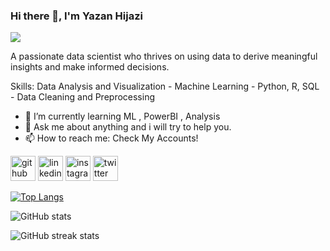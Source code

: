 ### Hi there 👋, I'm Yazan Hijazi
![](https://media.licdn.com/dms/image/D4E16AQFkvxt56UWTsg/profile-displaybackgroundimage-shrink_350_1400/0/1695591485761?e=1701907200&v=beta&t=RkLVcq8tcKPcP-jRse3zA6JEQ2XnojGkEf-p5srABtM)

A passionate data scientist who thrives on using data to derive meaningful insights and make informed decisions.

Skills: Data Analysis and Visualization - Machine Learning - Python, R, SQL - Data Cleaning and Preprocessing

- 🌱 I’m currently learning ML , PowerBI , Analysis 
- 💬 Ask me about anything and i will try to help you. 
- 📫 How to reach me: Check My Accounts! 


[<img src='https://cdn.jsdelivr.net/npm/simple-icons@3.0.1/icons/github.svg' alt='github' height='40'>](https://github.com/yaznhijazii)  [<img src='https://cdn.jsdelivr.net/npm/simple-icons@3.0.1/icons/linkedin.svg' alt='linkedin' height='40'>](https://www.linkedin.com/in/yazan-hijazi-a642a017a/)  [<img src='https://cdn.jsdelivr.net/npm/simple-icons@3.0.1/icons/instagram.svg' alt='instagram' height='40'>](https://www.instagram.com/yaznhijazi/)  [<img src='https://cdn.jsdelivr.net/npm/simple-icons@3.0.1/icons/twitter.svg' alt='twitter' height='40'>](https://twitter.com/yaznhijazi)  

[![Top Langs](https://github-readme-stats.vercel.app/api/top-langs/?username=yaznhijazii)](https://github.com/anuraghazra/github-readme-stats)

![GitHub stats](https://github-readme-stats.vercel.app/api?username=yaznhijazii&show_icons=true)  

![GitHub streak stats](https://streak-stats.demolab.com/?user=yaznhijazii)  

